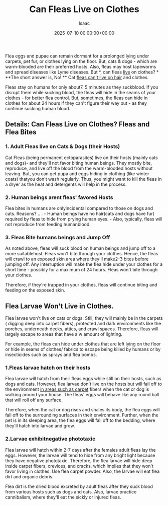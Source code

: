 ﻿---
title: Can Fleas Live on Clothes
description: Flea eggs and pupae can remain dormant for a prolonged lying under carpets, pet fur, or clothes lying on the floor. But, cats & dogs - which are warm-blooded...
slug: /can-fleas-live-on-clothes/
date: 2025-07-10 00:00:00+00:00
lastmod: 2025-07-10 00:00:00+03:00
author: Isaac
categories:
- Fleas
- Guide
tags:
- fleas
- flea
- live
layout: post
---

Flea eggs and pupae can remain dormant for a prolonged lying under carpets, pet fur, or clothes lying on the floor. But, cats & dogs - which are warm-blooded are their preferred hosts. Also, fleas may host tapeworms and spread diseases like Lyme diseases. But *, can fleas [live](https://pestpolicy.com/can-fleas-live-in-human-hair/) on clothes? * **The short answer is, No! ** Cat [fleas can't live on hair](https://pestpolicy.com/can-fleas-live-in-human-hair/) and clothes.

Fleas stay on humans for only about7. 5 minutes as they suckblood. If you disrupt them while sucking blood, the fleas will hide in the seams of your clothes - for better flea control. But, sometimes, the fleas can hide in clothes for about 24 hours if they can't figure their way out - as they continue sucking human blood.

##  Details: Can Fleas Live on Clothes? Fleas and Flea Bites

###  1. Adult Fleas live on Cats & Dogs (their Hosts)

Cat Fleas (being permanent ectoparasites) live on their hosts (mainly cats and dogs)- and they'll not favor biting human beings. They mostly bite, reproduce, and live off the blood from the warm-blooded hosts without leaving. But, you can get pupa and eggs hiding in clothing (like winter coats) thatyou don't wash regularly. Thus, you might want to kill the fleas in a dryer as the heat and detergents will help in the process.

###  2. Human beings arent fleas' favored Hosts

Flea bites in humans are onlyincidental compared to those on dogs and cats. Reasons? .. . - Human beings have no hair(cats and dogs have fur) required by fleas to hide from prying human eyes. - Also, typically, fleas will not reproduce from feeding humanblood.

###  3. Fleas Bite humans beings and Jump Off

As noted above, fleas will suck blood on human beings and jump off to a more suitablehost. Fleas won't bite through your clothes. Hence, the fleas will crawl to an exposed skin area where they'll make2-3 bites before jumping off. Any interruption will make the flea hide under your clothes for a short time - possibly for a maximum of 24 hours. Fleas won't bite through your clothes.

Therefore, if they're trapped in your clothes, fleas will continue biting and feeding on the exposed skin.

##  Flea Larvae Won't Live in Clothes.

Flea larvae won't live on cats or dogs. Still, they will mainly be in the carpets ( digging deep into carpet fibers), protected and dark environments like the porches, underneath decks, attics, and crawl spaces. Therefore, fleas will largely escape to areas that have a w amount of lighting.

For example, the fleas can hide under clothes that are left lying on the floor or hide in seams of clothes/ fabrics to escape being killed by humans or by insecticides such as sprays and flea bombs.

###  1.Fleas larvae hatch on their hosts

Flea larvae will hatch from their fleas eggs while still on their hosts, such as dogs and cats. However, flea larvae don't live on the hosts but will fall off to the environment [in areas such as carpet](https://pestpolicy.com/can-fleas-live-in-carpets/) fibers when the cat or dog is walking around your house. The fleas' eggs will behave like any round ball that will roll off any surface.

Therefore, when the cat or dog rises and shales its body, the flea eggs will fall off to the surrounding surfaces in their environment. Further, when the pet is in its sleeping area, the flea eggs will fall off to the bedding, where they'll hatch into larvae and grow.

###  2.Larvae exhibitnegative phototaxic

Flea larvae will hatch within 2-7 days after the females adult fleas lay the eggs. However, the larvae will tend to hide from any bright light because they have negative phototaxic. Therefore, the flea larvae will hide deep inside carpet fibers, crevices, and cracks, which implies that they won't favor living in clothes. Use flea carpet powder. Also, the larvae will eat flea dirt and organic debris.

Flea dirt is the dried blood excreted by adult fleas after they suck blood from various hosts such as dogs and cats. Also, larvae practice cannibalism, where they'll eat the sickly or injured fleas.


